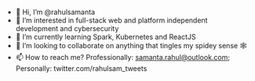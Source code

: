 - 👋 Hi, I’m @rahulsamanta
- 👀 I’m interested in full-stack web and platform independent development and cybersecurity
- 🌱 I’m currently learning Spark, Kubernetes and ReactJS
- 💞️ I’m looking to collaborate on anything that tingles my spidey sense 🕸
- 📫 How to reach me? Professionally: samanta.rahul@outlook.com; Personally: twitter.com/rahulsam_tweets

<!---
rahulsamanta/rahulsamanta is a ✨ special ✨ repository because its `README.md` (this file) appears on your GitHub profile.
You can click the Preview link to take a look at your changes.
--->
